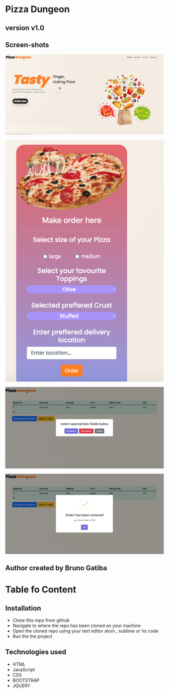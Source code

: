 # Pizza Dungeon


## version v1.0


## Screen-shots 

![Image1](images/image1.png)

![image-2](images/image2.png)


![image3](images/image3.png)


![image4](images/image4.png)


## Author created by Bruno Gatiba 



# Table fo Content 




## Installation 

* Clone this repo from github
* Navigate to where the repo has been cloned on your machine
* Open the cloned repo using your text editor atom , sublime or Vs code
* Run the the project 



## Technologies used 
* HTML 
* JavaScript
* CSS 
* BOOTSTRAP
* JQUERY





